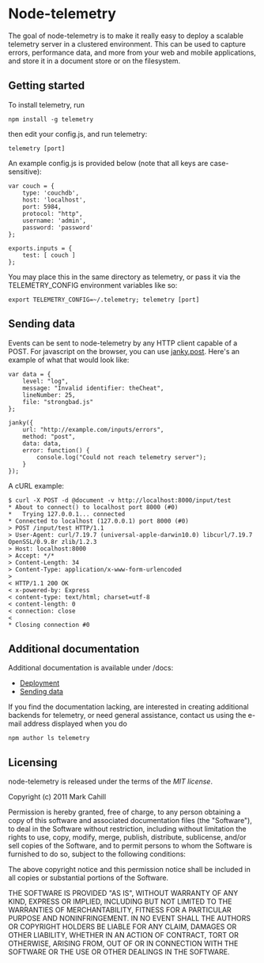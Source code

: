 # Node-telemetry

The goal of node-telemetry is to make it really easy to deploy a scalable telemetry
server in a clustered environment. This can be used to capture errors, performance data,
and more from your web and mobile applications, and store it in a document store 
or on the filesystem.

## Getting started

To install telemetry, run

    npm install -g telemetry

then edit your config.js, and run telemetry:

    telemetry [port]

An example config.js is provided below (note that all keys are case-sensitive):

	var couch = {
	    type: 'couchdb',
	    host: 'localhost',
	    port: 5984,
	    protocol: "http",
	    username: 'admin',
	    password: 'password'
	};
	
	exports.inputs = {
	    test: [ couch ]
	};

You may place this in the same directory as telemetry, or pass it via the 
TELEMETRY_CONFIG environment variables like so:

    export TELEMETRY_CONFIG=~/.telemetry; telemetry [port]

## Sending data

Events can be sent to node-telemetry by any HTTP client capable of a POST. For
javascript on the browser, you can use [janky.post](https://github.com/pyronicide/janky.post).
Here's an example of what that would look like:

    var data = {
        level: "log",
        message: "Invalid identifier: theCheat",
        lineNumber: 25,
        file: "strongbad.js"
    };
    
    janky({
        url: "http://example.com/inputs/errors",
        method: "post",
        data: data,
        error: function() {
            console.log("Could not reach telemetry server");
        }
    });

A cURL example:

	$ curl -X POST -d @document -v http://localhost:8000/input/test
	* About to connect() to localhost port 8000 (#0)
	*   Trying 127.0.0.1... connected
	* Connected to localhost (127.0.0.1) port 8000 (#0)
	> POST /input/test HTTP/1.1
	> User-Agent: curl/7.19.7 (universal-apple-darwin10.0) libcurl/7.19.7 OpenSSL/0.9.8r zlib/1.2.3
	> Host: localhost:8000
	> Accept: */*
	> Content-Length: 34
	> Content-Type: application/x-www-form-urlencoded
	> 
	< HTTP/1.1 200 OK
	< x-powered-by: Express
	< content-type: text/html; charset=utf-8
	< content-length: 0
	< connection: close
	< 
	* Closing connection #0

## Additional documentation

Additional documentation is available under /docs:

- [Deployment](node-telemetry/blob/master/docs/deployment.md)
- [Sending data](node-telemetry/blob/master/docs/sending_data.md)

If you find the documentation lacking, are interested in creating 
additional backends for telemetry, or need general assistance, contact us 
using the e-mail address displayed when you do 

    npm author ls telemetry

## Licensing

node-telemetry is released under the terms of the _MIT license_.

Copyright (c) 2011 Mark Cahill

Permission is hereby granted, free of charge, to any person obtaining a copy of 
this software and associated documentation files (the "Software"), to deal in 
the Software without restriction, including without limitation the rights to 
use, copy, modify, merge, publish, distribute, sublicense, and/or sell copies 
of the Software, and to permit persons to whom the Software is furnished to do 
so, subject to the following conditions:

The above copyright notice and this permission notice shall be included in all 
copies or substantial portions of the Software.

THE SOFTWARE IS PROVIDED "AS IS", WITHOUT WARRANTY OF ANY KIND, EXPRESS OR 
IMPLIED, INCLUDING BUT NOT LIMITED TO THE WARRANTIES OF MERCHANTABILITY, 
FITNESS FOR A PARTICULAR PURPOSE AND NONINFRINGEMENT. IN NO EVENT SHALL THE 
AUTHORS OR COPYRIGHT HOLDERS BE LIABLE FOR ANY CLAIM, DAMAGES OR OTHER 
LIABILITY, WHETHER IN AN ACTION OF CONTRACT, TORT OR OTHERWISE, ARISING FROM, 
OUT OF OR IN CONNECTION WITH THE SOFTWARE OR THE USE OR OTHER DEALINGS IN THE 
SOFTWARE.